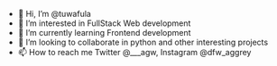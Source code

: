 - 👋 Hi, I’m @tuwafula
- 👀 I’m interested in FullStack Web development
- 🌱 I’m currently learning Frontend development
- 💞️ I’m looking to collaborate in python and other interesting projects
- 📫 How to reach me Twitter @___agw, Instagram @dfw_aggrey

<!---
tuwafula/tuwafula is a ✨ special ✨ repository because its `README.md` (this file) appears on your GitHub profile.
You can click the Preview link to take a look at your changes.
--->
